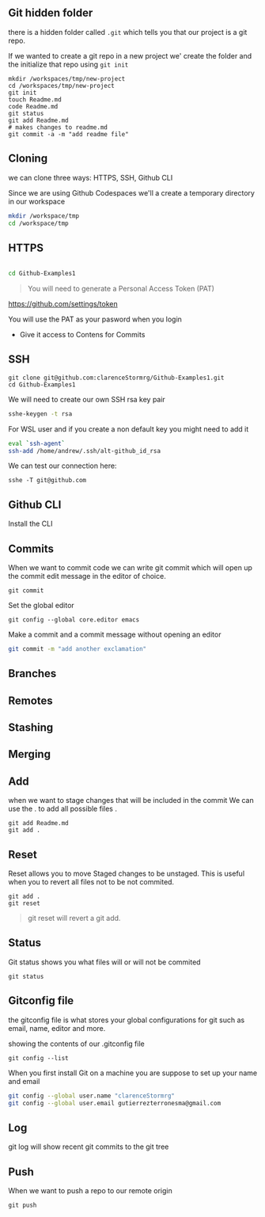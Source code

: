 ## Git hidden folder

there is a hidden folder called `.git` which tells you that
our project is a git repo.

If we wanted to create a git repo in a new project we' create the
folder and the initialize that repo using `git init`

```
mkdir /workspaces/tmp/new-project
cd /workspaces/tmp/new-project
git init
touch Readme.md
code Readme.md
git status
git add Readme.md
# makes changes to readme.md
git commit -a -m "add readme file"
```

## Cloning

we can clone three ways: HTTPS, SSH, Github CLI

Since we are using Github Codespaces we'll a create
a temporary directory in our workspace

```sh
mkdir /workspace/tmp
cd /workspace/tmp
```

## HTTPS

```sh
 
cd Github-Examples1
```

> You will need to generate a Personal Access Token (PAT)

https://github.com/settings/token

You will use the PAT as your pasword when you login

- Give it access to Contens for Commits

## SSH

```ssh
git clone git@github.com:clarenceStormrg/Github-Examples1.git
cd Github-Examples1
```

We will need to create our own SSH rsa key pair

```sh
sshe-keygen -t rsa
```

For WSL user and if you create a non default key you might need to add it

```sh
eval `ssh-agent`
ssh-add /home/andrew/.ssh/alt-github_id_rsa
```

We can test our connection here:

```
sshe -T git@github.com
```

## Github CLI

Install the CLI

## Commits

When we want to commit code we can write git commit which will open
up the commit edit message in the editor of choice.

```
git commit
```

Set the global editor

```
git config --global core.editor emacs
```

Make a commit and a commit message without opening an editor

```sh
git commit -m "add another exclamation"
```

## Branches

## Remotes

## Stashing

## Merging

## Add

when we want to stage changes that will be included in the commit
We can use the . to add all possible files .

```
git add Readme.md
git add .
```

## Reset

Reset allows you to move Staged changes to be unstaged.
This is useful when you to revert all files not to be not commited.

```
git add .
git reset
```

> git reset will revert a git add.

## Status

Git status shows you what files will or will not be commited

```
git status
```

## Gitconfig file

the gitconfig file is what stores your global configurations for
git such as email, name, editor and more.

showing the contents of our .gitconfig file

```
git config --list
```

When you first install Git on a machine you are suppose to set up
your name and email

```sh
git config --global user.name "clarenceStormrg"
git config --global user.email gutierrezterronesma@gmail.com
```

## Log

git log will show recent git commits to the git tree

## Push

When we want to push a repo to our remote origin

```
git push
```